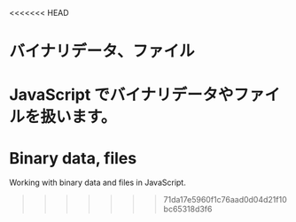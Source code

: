 <<<<<<< HEAD
# バイナリデータ、ファイル

JavaScript でバイナリデータやファイルを扱います。
=======
# Binary data, files

Working with binary data and files in JavaScript.
>>>>>>> 71da17e5960f1c76aad0d04d21f10bc65318d3f6
